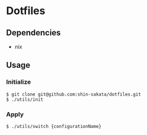 # Dotfiles

## Dependencies

- nix

## Usage

### Initialize

```
$ git clone git@github.com:shin-sakata/dotfiles.git
$ ./utils/init
```

### Apply

```
$ ./utils/switch {configurationName}
```
